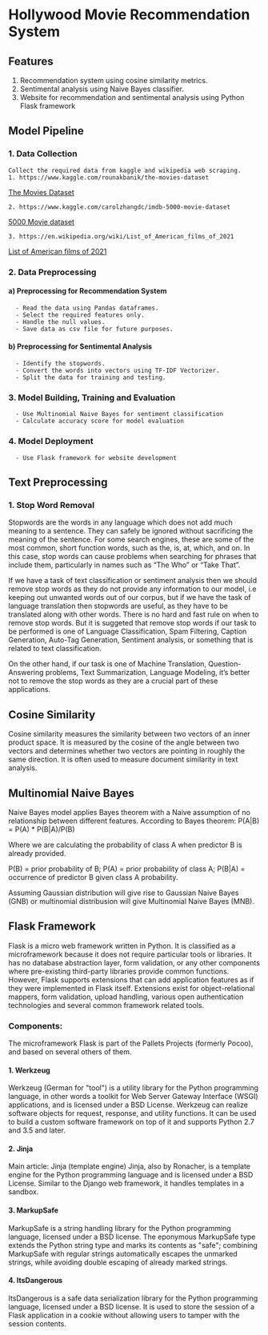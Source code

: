 # Hollywood Movie Recommendation System

## Features
  1. Recommendation system using cosine similarity metrics.
  2. Sentimental analysis using Naive Bayes classifier. 
  3. Website for recommendation and sentimental analysis using Python Flask framework

## Model Pipeline
### 1. Data Collection
    Collect the required data from kaggle and wikipedia web scraping.
    1. https://www.kaggle.com/rounakbanik/the-movies-dataset
[The Movies Dataset](https://www.kaggle.com/rounakbanik/the-movies-dataset)

    2. https://www.kaggle.com/carolzhangdc/imdb-5000-movie-dataset
[5000 Movie dataset](https://www.kaggle.com/carolzhangdc/imdb-5000-movie-dataset)

    3. https://en.wikipedia.org/wiki/List_of_American_films_of_2021
  [List of American films of 2021](https://en.wikipedia.org/wiki/List_of_American_films_of_2021)  
    
### 2. Data Preprocessing
####  a) Preprocessing for Recommendation System
      - Read the data using Pandas dataframes.
      - Select the required features only.
      - Handle the null values.
      - Save data as csv file for future purposes.
####  b) Preprocessing for Sentimental Analysis
      - Identify the stopwords.
      - Convert the words into vectors using TF-IDF Vectorizer.
      - Split the data for training and testing.
### 3. Model Building, Training and Evaluation 
      - Use Multinomial Naive Bayes for sentiment classification 
      - Calculate accuracy score for model evaluation
### 4. Model Deployment
      - Use Flask framework for website development

## Text Preprocessing
### 1. Stop Word Removal
Stopwords are the words in any language which does not add much meaning to a sentence. They can safely be ignored without sacrificing the meaning of the sentence. For some search engines, these are some of the most common, short function words, such as the, is, at, which, and on. In this case, stop words can cause problems when searching for phrases that include them, particularly in names such as “The Who” or “Take That”.

If we have a task of text classification or sentiment analysis then we should remove stop words as they do not provide any information to our model, i.e keeping out unwanted words out of our corpus, but if we have the task of language translation then stopwords are useful, as they have to be translated along with other words.
There is no hard and fast rule on when to remove stop words. But it is suggeted that remove stop words if our task to be performed is one of Language Classification, Spam Filtering, Caption Generation, Auto-Tag Generation, Sentiment analysis, or something that is related to text classification.

On the other hand, if our task is one of Machine Translation, Question-Answering problems, Text Summarization, Language Modeling, it’s better not to remove the stop words as they are a crucial part of these applications.
## Cosine Similarity
  Cosine similarity measures the similarity between two vectors of an inner product space. It is measured by the cosine of the angle between two vectors and determines whether two vectors are pointing in roughly the same direction. It is often used to measure document similarity in text analysis.
  
## Multinomial Naive Bayes
  Naive Bayes model applies Bayes theorem with a Naive assumption of no relationship between different features. According to Bayes theorem:
P(A|B) = P(A) * P(B|A)/P(B)

Where we are calculating the probability of class A when predictor B is already provided.

P(B) = prior probability of B; P(A) = prior probability of class A; P(B|A) = occurrence of predictor B given class A probability.

  Assuming Gaussian distribution will give rise to Gaussian Naive Bayes (GNB) or multinomial distribusion will give Multinomial Naive Bayes (MNB).
  
 ## Flask Framework
 Flask is a micro web framework written in Python. It is classified as a microframework because it does not require particular tools or libraries. It has no database abstraction layer, form validation, or any other components where pre-existing third-party libraries provide common functions. However, Flask supports extensions that can add application features as if they were implemented in Flask itself. Extensions exist for object-relational mappers, form validation, upload handling, various open authentication technologies and several common framework related tools.

### Components:
The microframework Flask is part of the Pallets Projects (formerly Pocoo), and based on several others of them.

#### 1. Werkzeug
Werkzeug (German for "tool") is a utility library for the Python programming language, in other words a toolkit for Web Server Gateway Interface (WSGI) applications, and is licensed under a BSD License. Werkzeug can realize software objects for request, response, and utility functions. It can be used to build a custom software framework on top of it and supports Python 2.7 and 3.5 and later.

#### 2. Jinja
Main article: Jinja (template engine)
Jinja, also by Ronacher, is a template engine for the Python programming language and is licensed under a BSD License. Similar to the Django web framework, it handles templates in a sandbox.

#### 3. MarkupSafe
MarkupSafe is a string handling library for the Python programming language, licensed under a BSD license. The eponymous MarkupSafe type extends the Python string type and marks its contents as "safe"; combining MarkupSafe with regular strings automatically escapes the unmarked strings, while avoiding double escaping of already marked strings.

#### 4. ItsDangerous
ItsDangerous is a safe data serialization library for the Python programming language, licensed under a BSD license. It is used to store the session of a Flask application in a cookie without allowing users to tamper with the session contents.
